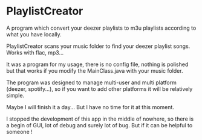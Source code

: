 # PlaylistCreator

A program which convert your deezer playlists to m3u playlists according to what you have locally.

PlaylistCreator scans your music folder to find your deezer playlist songs. Works with flac, mp3...

It was a program for my usage, there is no config file, nothing is polished but that works if you modify the MainClass.java with your music folder.

The program was designed to manage multi-user and multi platform (deezer, spotify...), so if you want to add other platforms it will be relatively simple.

Maybe I will finish it a day... But I have no time for it at this moment.

I stopped the development of this app in the middle of nowhere, so there is a begin of GUI, lot of debug and surely lot of bug. But if it can be helpful to someone !